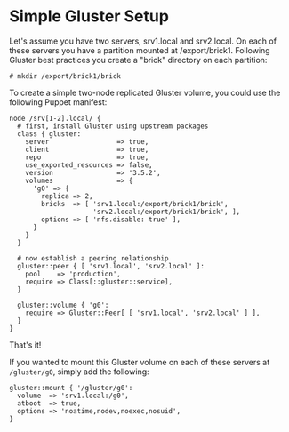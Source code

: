 Simple Gluster Setup
====================

Let's assume you have two servers, srv1.local and srv2.local.  On each of these servers you have a partition mounted at /export/brick1.  Following Gluster best practices you create a "brick" directory on each partition:

    # mkdir /export/brick1/brick

To create a simple two-node replicated Gluster volume, you could use the following Puppet manifest:

    node /srv[1-2].local/ {
      # first, install Gluster using upstream packages
      class { gluster:
        server                 => true,
        client                 => true,
        repo                   => true,
        use_exported_resources => false,
        version                => '3.5.2',
        volumes                => {
          'g0' => {
            replica => 2,
            bricks  => [ 'srv1.local:/export/brick1/brick',
                         'srv2.local:/export/brick1/brick', ],
            options => [ 'nfs.disable: true' ],
          }
        }
      }

      # now establish a peering relationship
      gluster::peer { [ 'srv1.local', 'srv2.local' ]:
        pool    => 'production',
        require => Class[::gluster::service],
      }

      gluster::volume { 'g0':
        require => Gluster::Peer[ [ 'srv1.local', 'srv2.local' ] ],
      }
    }

That's it!

If you wanted to mount this Gluster volume on each of these servers at `/gluster/g0`, simply add the following:

    gluster::mount { '/gluster/g0':
      volume  => 'srv1.local:/g0',
      atboot  => true,
      options => 'noatime,nodev,noexec,nosuid',
    }

